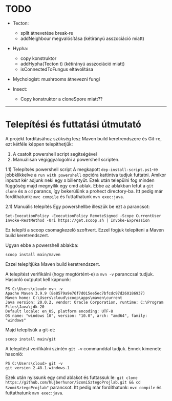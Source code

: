 # TODO
- Tecton:
  - split átnevetése break-re
  - addNeighbour megvalósítása (kétírányú asszociáció miatt)

- Hypha:
  - copy konstruktor
  - addHypha(Tecton t) (kétírányú asszociáció miatt)
  - isConnectedToFungus eltávolítása

- Mychologist: mushrooms átnevezni fungi

- Insect:
  - Copy konstruktor a cloneSpore miatt??
---

# Telepítési és futtatási útmutató
A projekt fordításához szükség lesz Maven build keretrendszere és Git-re, ezt kétféle képpen telepíthetjük:
1) A csatolt powershell script segítségével
2) Manuálisan végiggyalogolni a powershell scripten.

1.1) Telepítsés powershell script
A megkapott `dep-install-script.ps1`-re jobbklikkelve a `run with powershell` opcióra kattintva tudjuk futtatni. 
Amikor inputut kér adjunk neki egy `A` billentyűt. Ezek után települni fog minden függőség majd megnyílik egy cmd ablak. 
Ebbe az ablakban lefut a `git clone` és a `cd` parancs, így bekerülünk a prohect directory-ba. 
Itt pedig már fordíthatunk: `mvc compile` és futtathatunk `mvn exec:java`. 

2.1) Manuális telepítés
Egy powershellbe illeszük be ezt a parancsot:
```
Set-ExecutionPolicy -ExecutionPolicy RemoteSigned -Scope CurrentUser
Invoke-RestMethod -Uri https://get.scoop.sh | Invoke-Expression
```
Ez telepíti a scoop csomagkezelő szoftvert.
Ezzel fogjuk telepíteni a Maven build keretrendszert.

Ugyan ebbe a powershell ablakba: 
```
scoop install main/maven
```
Ezzel telepítjüka Maven build keretrendszert. 

A telepítést verifikálni (hogy megtörtént-e) a `mvn -v` paranccsal tudjuk. 
Hasonló outputot kell kapnunk:
```
PS C:\Users\cloud> mvn -v
Apache Maven 3.9.9 (8e8579a9e76f7d015ee5ec7bfcdc97d260186937)
Maven home: C:\Users\cloud\scoop\apps\maven\current
Java version: 20.0.2, vendor: Oracle Corporation, runtime: C:\Program Files\Java\jdk-20
Default locale: en_US, platform encoding: UTF-8
OS name: "windows 10", version: "10.0", arch: "amd64", family: "windows"
```

Majd telepítsük a git-et:
```
scoop install main/git
```

A telepítést verifikálni szintén `git -v` commanddal tudjuk. 
Ennek kimenete hasonló:
```
PS C:\Users\cloud> git -v
git version 2.48.1.windows.1
```

Ezek után nyissunk egy cmd ablakot és futtassuk le:
`git clone https://github.com/hujberhunor/SzomiSztegoProjlab.git && cd SzomiSztegoProjlab"` parancsot. 
Itt pedig már fordíthatunk: `mvc compile` és futtathatunk `mvn exec:java`. 

